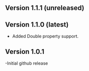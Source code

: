Version 1.1.1 (unreleased)
--------------


Version 1.1.0 (latest)
--------------
*  Added Double property support.


Version 1.0.1
----------------
-Initial github release
